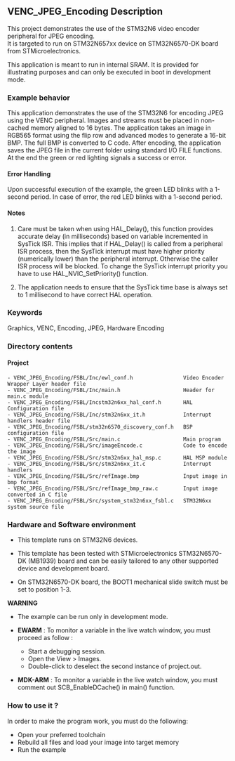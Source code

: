 ## <b>VENC_JPEG_Encoding Description</b>

This project demonstrates the use of the STM32N6 video encoder peripheral for JPEG encoding.<br>It is targeted to run on STM32N657xx device on STM32N6570-DK board from STMicroelectronics.

This application is meant to run in internal SRAM. It is provided for illustrating purposes and can only be executed in boot in development mode.<br>

### <b> Example behavior </b>

This application demonstrates the use of the STM32N6 for encoding JPEG using the VENC peripheral. Images and streams must be placed in non-cached memory aligned to 16 bytes. 
The application takes an image in RGB565 format using the flip row and advanced modes to generate a 16-bit BMP. 
The full BMP is converted to C code. After encoding, the application saves the JPEG file in the current folder using standard I/O FILE functions.
At the end the green or red lighting signals a success or error.


#### <b>Error Handling</b><br>

Upon successful execution of the example, the green LED blinks with a 1-second period. In case of error, the red LED blinks with a 1-second period.


#### <b>Notes</b>

 1. Care must be taken when using HAL_Delay(), this function provides accurate delay (in milliseconds)
    based on variable incremented in SysTick ISR. This implies that if HAL_Delay() is called from
    a peripheral ISR process, then the SysTick interrupt must have higher priority (numerically lower)
    than the peripheral interrupt. Otherwise the caller ISR process will be blocked.
    To change the SysTick interrupt priority you have to use HAL_NVIC_SetPriority() function.

 2. The application needs to ensure that the SysTick time base is always set to 1 millisecond
    to have correct HAL operation.


### <b>Keywords</b>

Graphics, VENC, Encoding, JPEG, Hardware Encoding

### <b>Directory contents</b>

#### <b>Project</b>

    - VENC_JPEG_Encoding/FSBL/Inc/ewl_conf.h                Video Encoder Wrapper Layer header file
    - VENC_JPEG_Encoding/FSBL/Inc/main.h                    Header for main.c module
    - VENC_JPEG_Encoding/FSBL/Incstm32n6xx_hal_conf.h       HAL Configuration file
    - VENC_JPEG_Encoding/FSBL/Inc/stm32n6xx_it.h            Interrupt handlers header file
    - VENC_JPEG_Encoding/FSBL/stm32n6570_discovery_conf.h   BSP configuration file
    - VENC_JPEG_Encoding/FSBL/Src/main.c                    Main program
    - VENC_JPEG_Encoding/FSBL/Src/imageEncode.c             Code to encode the image
    - VENC_JPEG_Encoding/FSBL/Src/stm32n6xx_hal_msp.c       HAL MSP module
    - VENC_JPEG_Encoding/FSBL/Src/stm32n6xx_it.c            Interrupt handlers
    - VENC_JPEG_Encoding/FSBL/Src/refImage.bmp              Input image in bmp format
    - VENC_JPEG_Encoding/FSBL/Src/refImage_bmp_raw.c        Input image converted in C file
    - VENC_JPEG_Encoding/FSBL/Src/system_stm32n6xx_fsbl.c   STM32N6xx system source file    

### <b>Hardware and Software environment</b>

  - This template runs on STM32N6 devices.

  - This template has been tested with STMicroelectronics STM32N6570-DK (MB1939)
    board and can be easily tailored to any other supported device
    and development board.

  - On STM32N6570-DK board, the BOOT1 mechanical slide switch must be set to position 1-3.


**WARNING**

  - The example can be run only in development mode.

  - **EWARM** : To monitor a variable in the live watch window, you must proceed as follow :
    - Start a debugging session.
    - Open the View > Images.
    - Double-click to deselect the second instance of project.out.

  - **MDK-ARM** : To monitor a variable in the live watch window, you must comment out SCB_EnableDCache() in main() function.

### <b>How to use it ?</b>

In order to make the program work, you must do the following:

 - Open your preferred toolchain
 - Rebuild all files and load your image into target memory
 - Run the example
